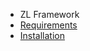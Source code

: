 - ZL Framework
- [Requirements](ZLFramework/requirements.md)
- [Installation](ZLFramework/installation.md) 